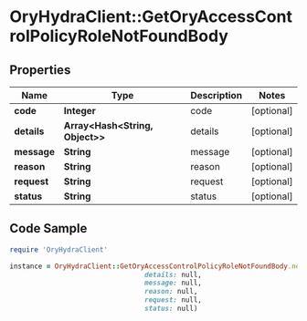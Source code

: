 # OryHydraClient::GetOryAccessControlPolicyRoleNotFoundBody

## Properties

Name | Type | Description | Notes
------------ | ------------- | ------------- | -------------
**code** | **Integer** | code | [optional] 
**details** | **Array&lt;Hash&lt;String, Object&gt;&gt;** | details | [optional] 
**message** | **String** | message | [optional] 
**reason** | **String** | reason | [optional] 
**request** | **String** | request | [optional] 
**status** | **String** | status | [optional] 

## Code Sample

```ruby
require 'OryHydraClient'

instance = OryHydraClient::GetOryAccessControlPolicyRoleNotFoundBody.new(code: null,
                                 details: null,
                                 message: null,
                                 reason: null,
                                 request: null,
                                 status: null)
```



